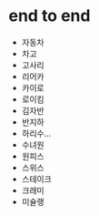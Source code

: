 # end to end

- 자동차
- 차고
- 고사리
- 리어카
- 카이로
- 로이킴
- 김자반
- 반지하
- 하리수...
- 수녀원
- 원피스
- 스위스
- 스테이크
- 크래미
- 미슐랭